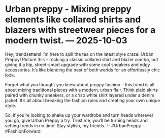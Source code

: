 # Urban preppy - Mixing preppy elements like collared shirts and blazers with streetwear pieces for a modern twist. — 2025-10-03

Hey, trendsetters! I’m here to spill the tea on the latest style craze: Urban Preppy! Picture this – rocking a classic collared shirt and blazer combo, but giving it a hip, street-smart upgrade with some cool sneakers and edgy accessories. It’s like blending the best of both worlds for an effortlessly chic look. 

Forget what you thought you knew about preppy fashion – this trend is all about mixing traditional pieces with a modern, urban flair. Think plaid skirts paired with chunky sneakers, or a crisp white shirt layered under a denim jacket. It’s all about breaking the fashion rules and creating your own unique style.

So, if you’re looking to shake up your wardrobe and turn heads wherever you go, give Urban Preppy a try. Trust me, you’ll be turning heads and setting trends in no time! Stay stylish, my friends. ✨ #UrbanPreppy #FashionForward